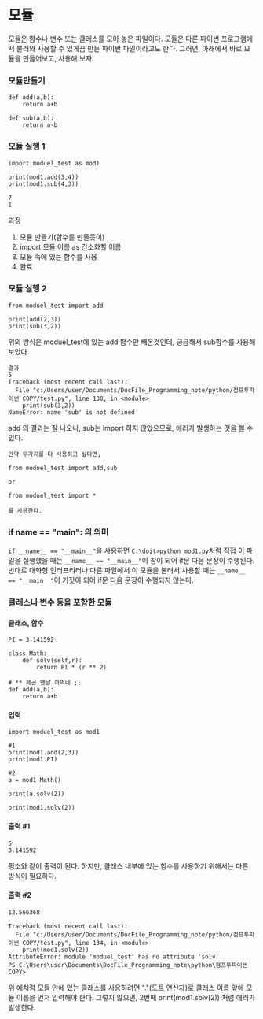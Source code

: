 # 모듈



모듈은 함수나 변수 또는 클래스를 모아 놓은 파일이다. 모듈은 다른 파이썬 프로그램에서 불러와 사용할 수 있게끔 만든 파이썬 파일이라고도 한다.  그러면, 아래에서 바로 모듈을 만들어보고, 사용해 보자.



### 모듈만들기

```
def add(a,b):
    return a+b
    
def sub(a,b):
    return a-b
```



### 모듈 실행 1

```
import moduel_test as mod1

print(mod1.add(3,4))
print(mod1.sub(4,3))

7
1
```



과정

1. 모듈 만들기(함수를 만들듯이)
2. import 모듈 이름 as 간소화할 이름
3. 모듈 속에 있는 함수를 사용
4. 완료



### 모듈 실행 2

```
from moduel_test import add

print(add(2,3))
print(sub(3,2))
```



위의 방식은 moduel_test에 있는 add 함수만 빼온것인데, 궁금해서 sub함수를 사용해 보았다.

```
결과
5
Traceback (most recent call last):
  File "c:/Users/user/Documents/DocFile_Programming_note/python/점프투파이썬 COPY/test.py", line 130, in <module>
    print(sub(3,2))
NameError: name 'sub' is not defined
```



add 의 결과는 잘 나오나, sub는 import 하지 않았으므로, 에러가 발생하는 것을 볼 수 있다.



```
만약 두가지를 다 사용하고 싶다면,

from moduel_test import add,sub

or

from moduel_test import *

를 사용한다.
```



### if __name__ == "__main__": 의 의미



`if __name__ == "__main__"`을 사용하면 `C:\doit>python mod1.py`처럼 직접 이 파일을 실행했을 때는 `__name__ == "__main__"`이 참이 되어 if문 다음 문장이 수행된다. 반대로 대화형 인터프리터나 다른 파일에서 이 모듈을 불러서 사용할 때는 `__name__ == "__main__"`이 거짓이 되어 if문 다음 문장이 수행되지 않는다.





### 클래스나 변수 등을 포함한 모듈



#### 클래스, 함수 

```
PI = 3.141592

class Math:
    def solv(self,r):
        return PI * (r ** 2)

# ** 제곱 맨날 까먹네 ;;
def add(a,b):
    return a+b
```



#### 입력

```
import moduel_test as mod1

#1
print(mod1.add(2,3))
print(mod1.PI)

#2
a = mod1.Math()

print(a.solv(2))

print(mod1.solv(2))
```



#### 출력 #1

```
5
3.141592
```



평소와 같이 출력이 된다. 하지만, 클래스 내부에 있는 함수를 사용하기 위해서는 다른 방식이 필요하다.



#### 출력 #2

```
12.566368

Traceback (most recent call last):
  File "c:/Users/user/Documents/DocFile_Programming_note/python/점프투파이썬 COPY/test.py", line 134, in <module>       
    print(mod1.solv(2))
AttributeError: module 'moduel_test' has no attribute 'solv'
PS C:\Users\user\Documents\DocFile_Programming_note\python\점프투파이썬 COPY> 
```



위 예처럼 모듈 안에 있는 클래스를 사용하려면 "."(도트 연산자)로 클래스 이름 앞에 모듈 이름을 먼저 입력해야 한다. 그렇지 않으면, 2번째 print(mod1.solv(2)) 처럼 에러가 발생한다. 













